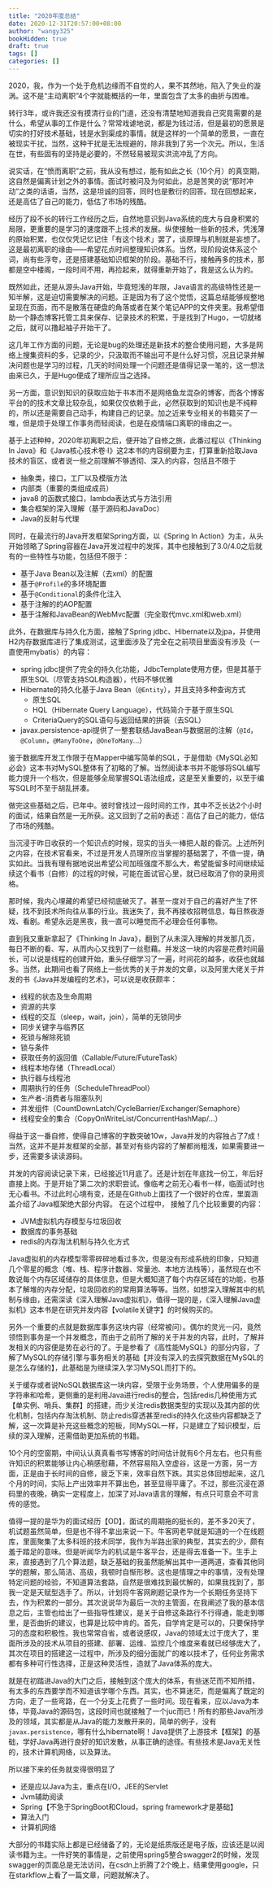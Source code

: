```yaml
---
title: "2020年度总结"
date: 2020-12-31T20:57:00+08:00
author: "wangy325"
bookHidden: true
draft: true
tags: []
categories: []
---
```


2020，我，作为一个处于危机边缘而不自觉的人，果不其然地，陷入了失业的漩涡。这不是“主动离职”4个字就能概括的一年，里面包含了太多的曲折与困难。

<!--more-->

转行3年，或许我还没有摸清行业的门道，还没有清楚地知道我自己究竟需要的是什么，希望从事的工作是什么？常常戏谑地说，都是为钱过活，但是最初的愿景是切实的打好技术基础，钱是水到渠成的事情。就是这样的一个简单的愿景，一直在被现实干扰，当然，这种干扰是无法规避的，除非我到了另一个次元。所以，生活在世，有些固有的坚持是必要的，不然轻易被现实洪流冲乱了方向。

说实话，在“愤而离职”之前，我从没有想过，能有如此之长（10个月）的真空期，这自然是偏离计划之外的事情。面试时被问及为何如此，总是苦笑的说“那时冲动”之类的话语，当然，这是坦诚的回答，同时也是敷衍的回答。现在回想起来，还是高估了自己的能力，低估了市场的残酷。

经历了段不长的转行工作经历之后，自然地意识到Java系统的庞大与自身积累的局限，更重要的是学习的速度跟不上技术的发展。纵使接触一些新的技术，凭浅薄的原始积累，也仅仅凭记忆记住「有这个技术」罢了，谈原理与机制就是妄想了。这是最初离职的缘由——希望花点时间整理知识体系。当然，现阶段说体系这个词，尚有些浮夸，还是搭建基础知识框架的阶段。基础不行，接触再多的技术，那都是空中楼阁，一段时间不用，再捡起来，就得重新开始了，我是这么认为的。

既然如此，还是从源头Java开始，毕竟短浅的年限，Java语言的高级特性还是一知半解，这是迫切需要解决的问题。正是因为有了这个觉悟，这篇总结能够规整地呈现在页面，而不是散落在硬盘的角落或者在某个笔记APP的文件夹里。我希望借助一个静态博客托管工具来保存、记录技术的积累，于是找到了Hugo，一切就绪之后，就可以撸起袖子开始干了。

这几年工作方面的问题，无论是bug的处理还是新技术的整合使用问题，大多是网络上搜集资料的多，记录的少，只汲取而不输出可不是什么好习惯，况且记录并解决问题也是学习的过程，几天的时间处理一个问题还是值得记录一笔的，这一想法由来已久，于是Hugo便成了理所应当之选择。

另一方面，意识到知识的获取应始于书本而不是网络鱼龙混杂的博客，而各个博客平台的的技术文章比较杂乱，如果仅仅依赖于此，必然获取到的知识也是不纯粹的，所以还是需要自己动手，构建自己的记录。加之近来专业相关的书籍买了一堆，但是烦于处理工作事务而轻阅读，也是在疫情端口离职的缘由之一。

基于上述种种，2020年初离职之后，便开始了自修之旅，此番过程以《Thinking In Java》和《Java核心技术卷·I》这2本书的内容纲要为主，打算重新拾取Java技术的盲区，或者说一些之前理解不够透彻、深入的内容，包括且不限于

- 抽象类，接口，工厂以及模版方法
- 内部类（重要的类组成成员）
- java8 的函数式接口，lambda表达式与方法引用
- 集合框架的深入理解（基于源码和JavaDoc）
- Java的反射与代理

同时，在最流行的Java开发框架Spring方面，以《Spring In Action》为主，从头开始领略了Spring容器在Java开发过程中的发挥，其中也接触到了3.0/4.0之后就有的一些特性与功能，包括但不限于：

- 基于Java Bean以及注解（去xml）的配置
- 基于`@Profile`的多环境配置
- 基于`@Conditional`的条件化注入
- 基于注解的的AOP配置
- 基于注解和JavaBean的WebMvc配置（完全取代mvc.xml和web.xml）

此外，在数据库与持久化方面，接触了Spring jdbc、Hibernate以及jpa，并使用H2内存数据库进行了集成测试，这里面涉及了完全在之前项目里面没有涉及（一直使用mybatis）的内容：

- spring jdbc提供了完全的持久化功能，JdbcTemplate使用方便，但是其基于原生SQL（尽管支持SQL构造器），代码不够优雅
- Hibernate的持久化基于Java Bean（`@Entity`），并且支持多种查询方式
    - 原生SQL
    - HQL（Hibernate Query Language），代码简介于基于原生SQL
    - CriteriaQuery的SQL语句与返回结果的拼装（去SQL）
- javax.persistence-api提供了一整套联结JavaBean与数据层的注解（`@Id`，`@Column`，`@ManyToOne`，`@OneToMany`...）

鉴于数据库开发工作限于在Mapper中编写简单的SQL，于是借助《MySQL必知必会》这本书对MySQL整体有了初略的了解。当然阅读本书并不能够将SQL编写能力提升一个档次，但是能够全局掌握SQL语法组成，这是至关重要的，以至于编写SQL时不至于胡乱拼凑。

做完这些基础之后，已年中。彼时曾找过一段时间的工作，其中不乏长达2个小时的面试，结果自然是一无所获。这又回到了之前的表述：高估了自己的能力，低估了市场的残酷。

当沉浸于昨日收获的一个知识点的时候，现实的当头一棒把人敲的昏沉。上述所列之内容，在技术官看来，不过是开发人员理所应当掌握的基础罢了，不值一提，确实如此。当我有理有据地说出希望公司加班强度不那么大，希望能留多时间继续延续这个看书（自修）的过程的时候，可能在面试官心里，就已经取消了你的录用资格。

那时候，我内心埋藏的希望已经彻底破灭了。甚至一度对于自己的喜好产生了怀疑，找不到技术所向往从事的行业。我迷失了，我不再接收招聘信息，每日熬夜游戏、看剧。希望永远是黑夜，我一直可以睡觉而不必理会任何事物。

直到我又重新拿起了《Thinking In Java》，翻到了从未深入理解的并发那几页，每日不断的看、写，从而内心又找到了一丝慰藉。并发这一块的内容是花费时间最长，可以说是线程的创建开始，重头仔细学习了一遍，时间花的越多，收获也就越多。当然，此期间也看了网络上一些优秀的关于并发的文章，以及阿里大佬关于并发的书《Java并发编程的艺术》，可以说是收获颇丰：

- 线程的状态及生命周期
- 资源的共享
- 线程的交互（sleep，wait，join），简单的无锁同步
- 同步关键字与临界区
- 死锁与解除死锁
- 锁与条件
- 获取任务的返回值（Callable/Future/FutureTask）
- 线程本地存储（ThreadLocal）
- 执行器与线程池
- 周期执行的任务（ScheduleThreadPool）
- 生产者-消费者与阻塞队列
- 并发组件（CountDownLatch/CycleBarrier/Exchanger/Semaphore）
- 线程安全的集合（CopyOnWriteList/ConcurrentHashMap/...）


得益于这一番自修，使得自己博客的字数突破10w，Java并发的内容独占了7成！当然，这并不是并发框架的全部，甚至对有些内容的了解都尚粗浅，如果需要进一步，还需要多读读源码。

并发的内容阅读记录下来，已经接近11月底了。还是计划在年底找一份工，年后好直接上岗。于是开始了第二次的求职尝试。像临考之前无心看书一样，临面试时也无心看书。不过此时心境有变，还是在Github上面找了一个很好的仓库，里面涵盖介绍了Java框架绝大部分内容。 在这个过程中，
接触了几个比较重要的内容：

- JVM虚拟机内存模型与垃圾回收
- 数据库的事务基础
- redis的内存淘汰机制与持久化方式

Java虚拟机的内存模型零零碎碎地看过多次，但是没有形成系统的印象，只知道几个零星的概念（堆、栈、程序计数器、常量池、本地方法栈等），虽然现在也不敢说每个内存区域储存的具体信息，但是大概知道了每个内存区域在的功能，也基本了解堆的内存分配，垃圾回收的的常用算法等等。当然，如想深入理解其中的机制与缘由，还需深读《深入理解Java虚拟机》，值得一提的是，《深入理解Java虚拟机》这本书是在研究并发内容【volatile关键字】的时候购买的。

另外一个重要的点就是数据库事务这块内容（经常被问）。偶尔的灵光一闪，竟然领悟到事务是一个并发概念，而由于之前所了解的关于并发的内容，此时，了解并发相关的内容便是势在必行的了。于是参看了《高性能MySQL》的部分内容，了解了MySQL的存储引擎与事务相关的基础【并没有深入的去探究数据在MySQL的是怎么存储的】，此基础是为继续深入学习MySQL而打下的。

关于缓存或者说NoSQL数据库这一块内容，受限于业务场景，个人使用偏多的是字符串和哈希，更侧重的是利用Java进行redis的整合，包括redis几种使用方式【单实例、哨兵、集群】的搭建，而少关注redis数据类型的实现以及其内部的优化机制，包括内存淘汰机制、防止redis穿透甚至redis的持久化这些内容都缺乏了解，这一次算是补充这些概念的短板，同MySQL一样，只是建立了知识模型，后续的深入理解，还需借助更加系统的书籍。

10个月的空窗期，中间认认真真看书写博客的时间估计就有6个月左右。也只有些许知识的积累能够让内心稍感慰藉，不然容易陷入空虚谷，这是一方面，另一方面，正是由于长时间的自修，疲乏下来，效率自然下跌。其实总体回想起来，这几个月的时间，实际上产出效率并不算出色，甚至显得平庸了。不过，那些沉浸在源码里的夜晚，确实一定程度上，加深了对Java语言的理解，有点只可意会不可言传的感觉。

值得一提的是华为的面试经历【OD】，面试的周期拖的挺长的，差不多20天了，机试题虽然简单，但是也不得不拿出来说一下。牛客网老早就是知道的一个在线题库，里面聚集了太多科班的技术同学，我作为半路出家的典型，其实去的少，颇有羞于踏足的意味。但是听闻华为的机试是牛客平台，还是得去准备一下。生手上来，直接遇到了几个算法题，缺乏基础的我虽然能解出其中一道两道，查看其他同学的题解，那么简洁、高级，我顿时自惭形秽。这也是情理之中的事情，没有处理特定问题的经验，不知道算法套路，自然是很难找到最优解的，如果我找到了，那我一定是天赋型选手了。所以，计划将牛客网刷题记录作为一个长期任务坚持下去，作为积累的一部分。其次说说华为最后一次的主管面，在我阐述了我的基本信息之后，主管也给出了一些指导性建议，是关于自修这条路行不行得通，能走到哪里，是否曲折的建议，也算是比较中肯的。首先，自学肯定是可以的，只要保持学习的态度和积极性。我也常常自省，或者说感叹，Java的领域太过于庞大了，里面所涉及的技术从项目的搭建、部署、运维、监控几个维度来看就已经够庞大了，其次在项目的搭建这一过程中，所涉及的细分面就广的难以技术了，任何业务需求都有多种可行性选择，正是这种灵活性，造就了Java体系的庞大。

就是在初踏进Java的大门之后，接触到这个庞大的体系，有些迷茫而不知所措，有太多的东西要学而不知道该学哪个东西。其实，也不算迷茫，而是偏离了既定的方向，走了一些弯路，在一个分支上花费了一些时间。现在看来，应以Java为本体，毕竟Java的源码包，这段时间也就接触了一个juc而已！所有的那些Java所涉及的领域，其实都是从Java的能力发散开来的，简单的例子，没有`javax.persistence`，哪有什么hibernate啊！Java提供了上游技术【框架】的基础，学好Java再进行良好的知识发散，从事正确的途径。有些技术是Java无关性的，技术计算机网络，以及算法。

所以接下来的任务就变得很明显了

- 还是应以Java为主，重点在I/O，JEE的Servlet
- Jvm辅助阅读
- Spring【不急于SpringBoot和Cloud，spring framework才是基础】
- 算法入门
- 计算机网络

大部分的书籍实际上都是已经储备了的，无论是纸质版还是电子版，应该还是以阅读书籍为主。一件好笑的事情是，之前使用spring5整合swagger2的时候，发现swagger的页面总是无法访问，在csdn上折腾了2个晚上，结果使用google，只在starkflow上看了一篇文章，问题就解决了。
